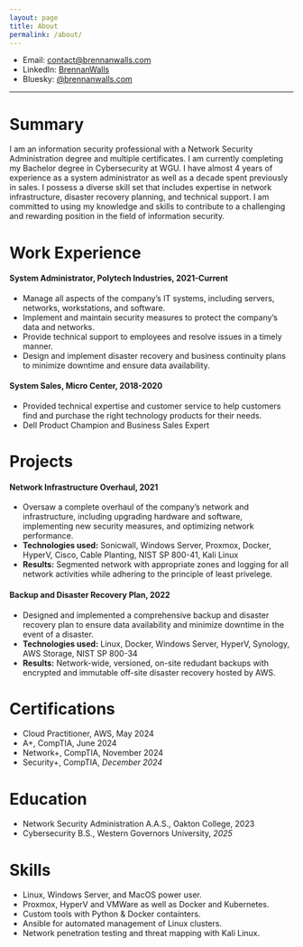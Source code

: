 ```yaml
---
layout: page
title: About
permalink: /about/
---
```


- Email: [contact@brennanwalls.com](mailto:contact@brennanwalls.com)
- LinkedIn: [BrennanWalls](https://linkedin.com/in/brennanwalls)
- Bluesky: [@brennanwalls.com](https://bsky.app/profile/brennanwalls.com)

---

# Summary

I am an information security professional with a Network Security Administration degree and multiple certificates. I am currently completing my Bachelor degree in Cybersecurity at WGU. I have almost 4 years of experience as a system administrator as well as a decade spent previously in sales. I possess a diverse skill set that includes expertise in network infrastructure, disaster recovery planning, and technical support. I am committed to using my knowledge and skills to contribute to a challenging and rewarding position in the field of information security.

# Work Experience

#### System Administrator, Polytech Industries, 2021-Current
- Manage all aspects of the company’s IT systems, including servers, networks, workstations, and software.
- Implement and maintain security measures to protect the company’s data and networks.
- Provide technical support to employees and resolve issues in a timely manner.
- Design and implement disaster recovery and business continuity plans to minimize downtime and ensure data availability.

#### System Sales, Micro Center, 2018-2020
- Provided technical expertise and customer service to help customers find and purchase the right technology products for their needs.
- Dell Product Champion and Business Sales Expert

# Projects


#### Network Infrastructure Overhaul, 2021
- Oversaw a complete overhaul of the company’s network and infrastructure, including upgrading hardware and software, implementing new security measures, and optimizing network performance.
- **Technologies used:** Sonicwall, Windows Server, Proxmox, Docker, HyperV, Cisco, Cable Planting, NIST SP 800-41, Kali Linux
- **Results:** Segmented network with appropriate zones and logging for all network activities while adhering to the principle of least privelege.

#### Backup and Disaster Recovery Plan, 2022
- Designed and implemented a comprehensive backup and disaster recovery plan to ensure data availability and minimize downtime in the event of a disaster.
- **Technologies used:** Linux, Docker, Windows Server, HyperV, Synology, AWS Storage, NIST SP 800-34
- **Results:** Network-wide, versioned, on-site redudant backups with encrypted and immutable off-site disaster recovery hosted by AWS.

# Certifications
- Cloud Practitioner, AWS, May 2024
- A+, CompTIA, June 2024
- Network+, CompTIA, November 2024
- Security+, CompTIA, *December 2024*

# Education
- Network Security Administration A.A.S., Oakton College, 2023
- Cybersecurity B.S., Western Governors University, *2025*

# Skills
- Linux, Windows Server, and MacOS power user.
- Proxmox, HyperV and VMWare as well as Docker and Kubernetes.
- Custom tools with Python & Docker containters.
- Ansible for automated management of Linux clusters.
- Network penetration testing and threat mapping with Kali Linux.